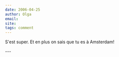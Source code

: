 ```yaml
---
date: 2006-04-25
author: Olga
email: 
site: 
tags: comment
---
```


<p>S'est super. Et en plus on sais que tu es à Amsterdam!</p>
---